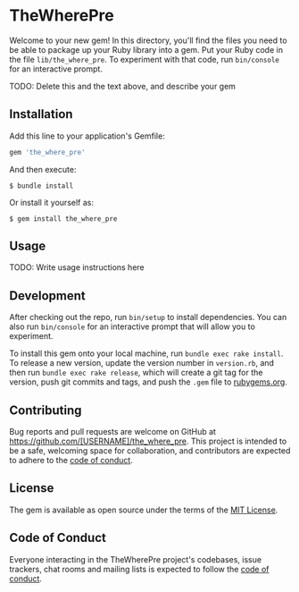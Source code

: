 # TheWherePre

Welcome to your new gem! In this directory, you'll find the files you need to be able to package up your Ruby library into a gem. Put your Ruby code in the file `lib/the_where_pre`. To experiment with that code, run `bin/console` for an interactive prompt.

TODO: Delete this and the text above, and describe your gem

## Installation

Add this line to your application's Gemfile:

```ruby
gem 'the_where_pre'
```

And then execute:

    $ bundle install

Or install it yourself as:

    $ gem install the_where_pre

## Usage

TODO: Write usage instructions here

## Development

After checking out the repo, run `bin/setup` to install dependencies. You can also run `bin/console` for an interactive prompt that will allow you to experiment.

To install this gem onto your local machine, run `bundle exec rake install`. To release a new version, update the version number in `version.rb`, and then run `bundle exec rake release`, which will create a git tag for the version, push git commits and tags, and push the `.gem` file to [rubygems.org](https://rubygems.org).

## Contributing

Bug reports and pull requests are welcome on GitHub at https://github.com/[USERNAME]/the_where_pre. This project is intended to be a safe, welcoming space for collaboration, and contributors are expected to adhere to the [code of conduct](https://github.com/[USERNAME]/the_where_pre/blob/master/CODE_OF_CONDUCT.md).


## License

The gem is available as open source under the terms of the [MIT License](https://opensource.org/licenses/MIT).

## Code of Conduct

Everyone interacting in the TheWherePre project's codebases, issue trackers, chat rooms and mailing lists is expected to follow the [code of conduct](https://github.com/[USERNAME]/the_where_pre/blob/master/CODE_OF_CONDUCT.md).
